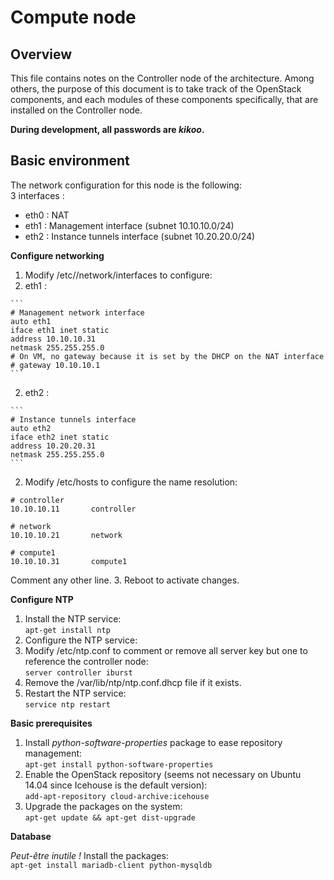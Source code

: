 # Compute node

## Overview

This file contains notes on the Controller node of the architecture. Among others, the purpose of this document is to take track of the OpenStack components, and each modules of these components specifically, that are installed on the Controller node.

**During development, all passwords are _kikoo_.**

## Basic environment

The network configuration for this node is the following:  
3 interfaces :

- eth0 : NAT
- eth1 : Management interface (subnet 10.10.10.0/24)
- eth2 : Instance tunnels interface (subnet 10.20.20.0/24)

**Configure networking**

1. Modify /etc//network/interfaces to configure:
  1. eth1 :
  
    ```
    # Management network interface
    auto eth1
    iface eth1 inet static
    address 10.10.10.31
    netmask 255.255.255.0
    # On VM, no gateway because it is set by the DHCP on the NAT interface
    # gateway 10.10.10.1
    ```
  2. eth2 :
  
    ```
    # Instance tunnels interface
    auto eth2
    iface eth2 inet static
    address 10.20.20.31
    netmask 255.255.255.0
    ```
2. Modify /etc/hosts to configure the name resolution:

  ```
  # controller
  10.10.10.11       controller

  # network
  10.10.10.21       network

  # compute1
  10.10.10.31       compute1
  ```  
  Comment any other line.
3. Reboot to activate changes.

**Configure NTP**

1. Install the NTP service:  
  `apt-get install ntp`
2. Configure the NTP service:
  1. Modify /etc/ntp.conf to comment or remove all server key but one to reference the controller node:  
    `server controller iburst`
  2. Remove the /var/lib/ntp/ntp.conf.dhcp file if it exists.
3. Restart the NTP service:  
  `service ntp restart`

**Basic prerequisites**

1. Install _python-software-properties_ package to ease repository management:  
  `apt-get install python-software-properties`
2. Enable the OpenStack repository (seems not necessary on Ubuntu 14.04 since Icehouse is the default version):  
  `add-apt-repository cloud-archive:icehouse`
3. Upgrade the packages on the system:  
  `apt-get update && apt-get dist-upgrade`

**Database**

*Peut-être inutile !*
Install the packages:  
  `apt-get install mariadb-client python-mysqldb`
